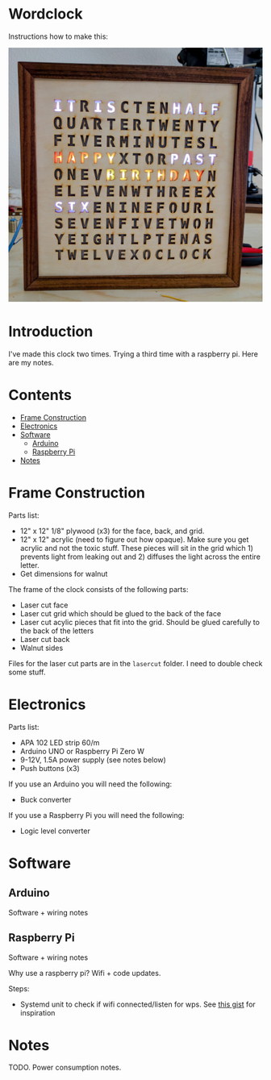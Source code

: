 # Wordclock
Instructions how to make this:

![alt tag](clock.jpg)

# Introduction
I've made this clock two times. Trying a third time with a raspberry pi. Here are my notes.

# Contents
* [Frame Construction](#frame-construction)
* [Electronics](#electronics)
* [Software](#software)
    * [Arduino](#arduino)
    * [Raspberry Pi](#raspberry-pi)
* [Notes](#notes)


# Frame Construction
Parts list:
* 12" x 12" 1/8" plywood (x3) for the face, back, and grid.
* 12" x 12" acrylic (need to figure out how opaque). Make sure you get acrylic and not the toxic stuff. These pieces will sit in the grid which 1) prevents light from leaking out and 2) diffuses the light across the entire letter.
* Get dimensions for walnut

The frame of the clock consists of the following parts:
* Laser cut face
* Laser cut grid which should be glued to the back of the face
* Laser cut acylic pieces that fit into the grid. Should be glued carefully to the back of the letters
* Laser cut back
* Walnut sides

Files for the laser cut parts are in the `lasercut` folder. I need to double check some stuff.


# Electronics
Parts list:
* APA 102 LED strip 60/m
* Arduino UNO or Raspberry Pi Zero W
* 9-12V, 1.5A power supply (see notes below)
* Push buttons (x3)

If you use an Arduino you will need the following:
* Buck converter

If you use a Raspberry Pi you will need the following:
* Logic level converter

# Software
## Arduino
Software + wiring notes
## Raspberry Pi
Software + wiring notes

Why use a raspberry pi? Wifi + code updates.

Steps:
* Systemd unit to check if wifi connected/listen for wps. See [this gist](https://gist.github.com/stickperson/354e79bf5e2af848f8ae7f6a88e5080f) for inspiration

# Notes
TODO. Power consumption notes.